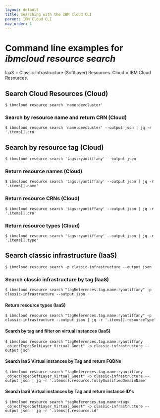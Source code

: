 ```yaml
---
layout: default
title: Searching with the IBM Cloud CLI
parent: IBM Cloud CLI
nav_order: 1
---
```


# Command line examples for _ibmcloud resource search_
IaaS = Classic Infrastructure (SoftLayer) Resources. 
Cloud = IBM Cloud Resources. 


## Search Cloud Resources (Cloud)
```shell
$ ibmcloud resource search 'name:devcluster'
```

### Search by resource name and return CRN  (Cloud)
```
$ ibmcloud resource search 'name:devcluster' --output json | jq -r '.items[].crn'
```

## Search by resource tag (Cloud)
```shell
$ ibmcloud resource search 'tags:ryantiffany' --output json
```

### Return resource names (Cloud)
```shell
$ ibmcloud resource search 'tags:ryantiffany' --output json | jq -r '.items[].name'
```

### Return resource CRNs (Cloud)
```shell
$ ibmcloud resource search 'tags:ryantiffany' --output json | jq -r  '.items[].crn'
```

### Return resource types  (Cloud)
```shell
$ ibmcloud resource search 'tags:ryantiffany' --output json | jq -r  '.items[].type'
```

## Search classic infrastructure (IaaS)
```shell
$ ibmcloud resource search -p classic-infrastructure --output json
```

### Search classic infrastructure by tag (IaaS)
```shell
$ ibmcloud resource search "tagReferences.tag.name:ryantiffany" -p classic-infrastructure --output json
```

#### Return resource types (IaaS)
```shell
$ ibmcloud resource search "tagReferences.tag.name:ryantiffany" -p classic-infrastructure --output json | jq -r '.items[].resourceType'
```

#### Search by tag and filter on virtual instances (IaaS)
```shell
$ ibmcloud resource search "tagReferences.tag.name:ryantiffany _objectType:SoftLayer_Virtual_Guest" -p classic-infrastructure --output json 
```

#### Search IaaS Virtual instances by Tag and return FQDNs
```shell
$ ibmcloud resource search "tagReferences.tag.name:ryantiffany _objectType:SoftLayer_Virtual_Guest" -p classic-infrastructure --output json | jq -r '.items[].resource.fullyQualifiedDomainName'
```

#### Search IaaS Virtual instances by Tag and return instance ID's 
```shell
$ ibmcloud resource search "tagReferences.tag.name:<tag> _objectType:SoftLayer_Virtual_Guest" -p classic-infrastructure --output json | jq -r '.items[].resource.id'
